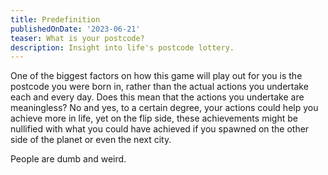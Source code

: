 ```yaml
---
title: Predefinition
publishedOnDate: '2023-06-21'
teaser: What is your postcode?
description: Insight into life's postcode lottery.
---
```


One of the biggest factors on how this game will play out for you is the postcode you were born in, rather than the actual actions you undertake each and every day. Does this mean that the actions you undertake are meaningless? No and yes, to a certain degree, your actions could help you achieve more in life, yet on the flip side, these achievements might be nullified with what you could have achieved if you spawned on the other side of the planet or even the next city.

People are dumb and weird.

